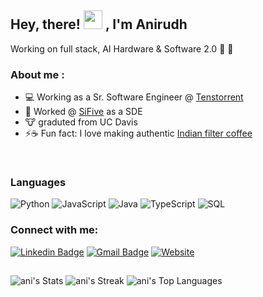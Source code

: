 ## Hey, there! <img src="https://raw.githubusercontent.com/MartinHeinz/MartinHeinz/master/wave.gif" width="30px"> , I'm Anirudh 
Working on full stack, AI Hardware & Software 2.0 :rocket: 🤖

### About me :

  - :computer: Working as a Sr. Software Engineer @ [Tenstorrent](https://tenstorrent.com/)
  - :rocket: Worked @ [SiFive](https://www.sifive.com) as a SDE 
  - :cow: graduted from UC Davis
  - ⚡:coffee: Fun fact: I love making authentic [Indian filter coffee](https://en.wikipedia.org/wiki/Indian_filter_coffee)
<!--    <img height="150" src="https://github.com/anirudhsuresh/ReadMe/blob/main/coffee_ani.jpg"> -->

<br />


### Languages

![Python](https://img.shields.io/badge/-Python-000?&logo=Python)
![JavaScript](https://img.shields.io/badge/-JavaScript-000?&logo=JavaScript)
![Java](https://img.shields.io/badge/-Java-000?&logo=Java&logoColor=007396)
![TypeScript](https://img.shields.io/badge/-TypeScript-000?&logo=TypeScript)
![SQL](https://img.shields.io/badge/-SQL-000?&logo=MySQL)

### Connect with me:

[![Linkedin Badge](https://img.shields.io/badge/-anirudh_ramchandran-blue?style=flat-square&logo=Linkedin&logoColor=white&link=https://www.linkedin.com/in/anirudh-ramchandran//)](https://www.linkedin.com/in/anirudh-ramchandran)
[![Gmail Badge](https://img.shields.io/badge/-aniramch@ucdavis.edu-c14438?style=flat-square&logo=Gmail&logoColor=white&link=mailto:aniramch@ucdavis.edu)](mailto:aniramch@ucdavis.edu)
[![Website](https://img.shields.io/website?label=anirudhsuresh.github.io.com&sstyle=flat-square&url=https%3A%2F%2Fcodestackr.com)](https://anirudhsuresh.github.io/)


##
![ani's Stats](https://github-readme-stats.vercel.app/api?username=anirudhsuresh&theme=dracula&show_icons=true&hide_border=true&count_private=true)
![ani's Streak](https://github-readme-streak-stats.herokuapp.com/?user=anirudhsuresh&theme=vue-dark&hide_border=true)
![ani's Top Languages](https://github-readme-stats.vercel.app/api/top-langs/?username=anirudhsuresh&theme=vue-dark&show_icons=true&hide_border=true&layout=compact)


